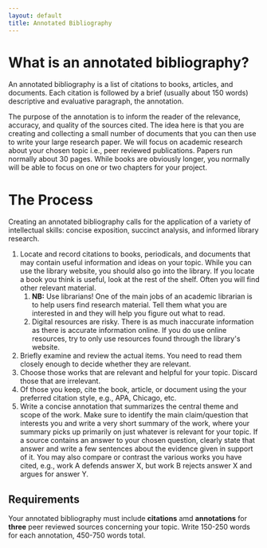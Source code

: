 ```yaml
---
layout: default
title: Annotated Bibliography
---
```


# What is an annotated bibliography? 

An annotated bibliography is a list of citations to books, articles, and documents. Each citation is followed by a brief (usually about 150 words) descriptive and evaluative paragraph, the annotation. 

The purpose of the annotation is to inform the reader of the relevance, accuracy, and quality of the sources cited. The idea here is that you are creating and collecting a small number of documents that you can then use to write your large research paper. We will focus on academic research about your chosen topic i.e., peer reviewed publications. Papers run normally about 30 pages. While books are obviously longer, you normally will be able to focus on one or two chapters for your project.

# The Process 

Creating an annotated bibliography calls for the application of a variety of intellectual skills: concise exposition, succinct analysis, and informed library research.

1. Locate and record citations to books, periodicals, and documents that may contain useful information and ideas on your topic. While you can use the library website, you should  also go into the library. If you locate a book you think is useful, look at the rest of the shelf. Often you will find other relevant material.
	1. **NB:** Use librarians! One of the main jobs of an academic librarian is to help users find research material. Tell them what you are interested in and they will help you figure out what to read.
	2. Digital resources are risky. There is as much inaccurate information as there is accurate information online. If you do use online resources, try to only use resources found through the library's website. 
2. Briefly examine and review the actual items. You need to read them closely enough to decide whether they are relevant.
3. Choose those works that are relevant and helpful for your topic. Discard those that are irrelevant.
4. Of those you keep, cite the book, article, or document using the your preferred citation style, e.g., APA, Chicago, etc.
5. Write a concise annotation that summarizes the central theme and scope of the work. Make sure to identify the main claim/question that interests you and write a very short summary of the work, where your summary picks up primarily on just whatever is relevant for your topic. If a source contains an answer to your chosen question, clearly state that answer and write a few sentences about the evidence given in support of it. You may also compare or contrast the various works you have cited, e.g., work A defends answer X, but work B rejects answer X and argues for answer Y. 

## Requirements 

Your annotated bibliography must include **citations** amd **annotations** for **three** peer reviewed sources concerning your topic. Write    150-250 words for each annotation, 450-750 words total. 

